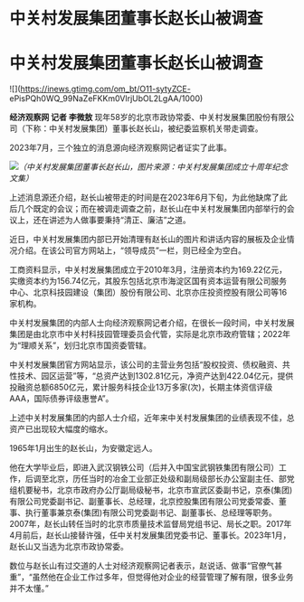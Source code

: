 # 中关村发展集团董事长赵长山被调查

# 中关村发展集团董事长赵长山被调查

![](https://inews.gtimg.com/om_bt/O11-sytyZCE-
ePisPQh0WQ_99NaZeFKKm0VlrjUbOL2LgAA/1000)

**经济观察网 记者 李微敖** 现年58岁的北京市政协常委、中关村发展集团股份有限公司（下称：中关村发展集团）董事长赵长山，被纪委监察机关带走调查。

2023年7月，三个独立的消息源向经济观察网记者证实了此事。

![](https://inews.gtimg.com/om_bt/OTIAhCXLLJrv0Dcc23WfNfOkPZy5oMdgFtBpBHfvaH2d4AA/1000)_（中关村发展集团董事长赵长山，图片来源：中关村发展集团成立十周年纪念文集）_

上述消息源还介绍，赵长山被带走的时间是在2023年6月下旬，为此他缺席了此后几个既定的会议；而在被调走调查之前，赵长山在中关村发展集团内部举行的会议上，还在讲述为人做事要秉持“清正、廉洁”之道。

近日，中关村发展集团内部已开始清理有赵长山的图片和讲话内容的展板及企业情况介绍。在该公司官方网站上，“领导成员”一栏，则已经全为空白。

工商资料显示，中关村发展集团成立于2010年3月，注册资本约为169.22亿元，实缴资本约为156.74亿元，其股东包括北京市海淀区国有资本运营有限公司服务中心、北京科技园建设（集团）股份有限公司、北京亦庄投资控股有限公司等16家机构。

中关村发展集团的内部人士向经济观察网记者介绍，在很长一段时间，中关村发展集团是由北京市中关村科技园管理委员会代管，实际是北京市政府管辖；2022年为“理顺关系”，划归北京市国资委管辖。

中关村发展集团官方网站显示，该公司的主营业务包括“股权投资、债权融资、共性技术、园区运营”等，“总资产达到1302.81亿元，净资产达到422.04亿元，提供投融资总额6850亿元，累计服务科技企业13万多家(次)，长期主体资信评级AAA，国际债券评级惠誉A”。

上述中关村发展集团的内部人士介绍，近年来中关村发展集团的业绩表现不佳，总资产已出现较大幅度的缩水。

1965年1月出生的赵长山，为安徽定远人。

他在大学毕业后，即进入武汉钢铁公司（后并入中国宝武钢铁集团有限公司）工作，后调至北京，历任当时的冶金工业部正处级和副局级部长办公室副主任、部党组机要秘书，北京市政府办公厅副局级秘书，北京市宣武区委副书记，京泰(集团)有限公司党委副书记、副董事长、总经理，北京控股集团有限公司党委常委、董事、执行董事兼京泰(集团)有限公司党委副书记、副董事长、总经理等职务。2007年，赵长山转任当时的北京市质量技术监督局党组书记、局长之职。2017年4月前后，赵长山接替许强，任中关村发展集团党委书记、董事长。2023年1月，赵长山又当选为北京市政协常委。

数位与赵长山有过交道的人士对经济观察网记者表示，赵说话、做事“官僚气甚重”，“虽然他在企业工作过多年，但觉得他对企业的经营管理了解有限，很多业务并不太懂。”

